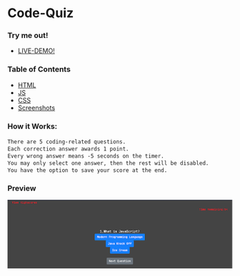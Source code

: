 # Code-Quiz
### Try me out!
*   <a href="https://indervirsingh.github.io/Code-Quiz/" target="_blank">LIVE-DEMO!</a>

### Table of Contents
*   [HTML](/index.html)
*   [JS](/assets/js/script.js)
*   [CSS](/assets/cs/style.css)
*   [Screenshots](/Assets)

### How it Works:
    There are 5 coding-related questions.
    Each correction answer awards 1 point.
    Every wrong answer means -5 seconds on the timer.
    You may only select one answer, then the rest will be disabled.
    You have the option to save your score at the end.

### Preview
![Screenshot-1](/Assets/quiz-screenshot.png)
